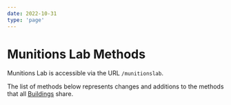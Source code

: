 ```yaml
---
date: 2022-10-31
type: 'page'
---
```


# Munitions Lab Methods

Munitions Lab is accessible via the URL `/munitionslab`.

The list of methods below represents changes and additions to the methods that all [Buildings](/api/Buildings) share.
